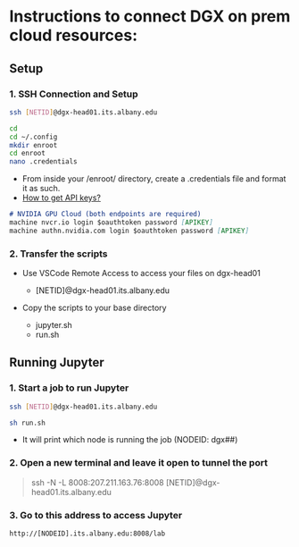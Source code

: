 # Instructions to connect DGX on prem cloud resources:


## Setup

### 1. SSH Connection and Setup
```bash
ssh [NETID]@dgx-head01.its.albany.edu
```

```bash
cd
cd ~/.config
mkdir enroot
cd enroot
nano .credentials
```

- From inside your /enroot/ directory, create a .credentials file and format it as such.
- [How to get API keys?](https://albany.atlassian.net/wiki/spaces/askit/pages/52331279)

```md
# NVIDIA GPU Cloud (both endpoints are required)
machine nvcr.io login $oauthtoken password [APIKEY]
machine authn.nvidia.com login $oauthtoken password [APIKEY]
```

### 2. Transfer the scripts

- Use VSCode Remote Access to access your files on dgx-head01
    - [NETID]@dgx-head01.its.albany.edu

- Copy the scripts to your base directory
    - jupyter.sh
    - run.sh


## Running Jupyter

### 1. Start a job to run Jupyter

```bash
ssh [NETID]@dgx-head01.its.albany.edu

sh run.sh
```

- It will print which node is running the job (NODEID: dgx##)

### 2. Open a new terminal and leave it open to tunnel the port

> ssh -N -L 8008:207.211.163.76:8008 [NETID]@dgx-head01.its.albany.edu

### 3. Go to this address to access Jupyter

```md
http://[NODEID].its.albany.edu:8008/lab
```

